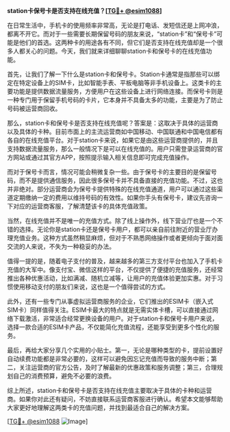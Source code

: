 **station卡保号卡是否支持在线充值？[[TG💪+ @esim1088](https://t.me/s/esim1088)]**

在日常生活中，手机卡的使用频率非常高，无论是打电话、发短信还是上网冲浪，都离不开它。而对于一些需要长期保留号码的朋友来说，“station卡”和“保号卡”可能是他们的首选。这两种卡的用途各有不同，但它们是否支持在线充值却是一个很多人都关心的问题。今天，我们就来详细聊聊station卡和保号卡的在线充值功能。

首先，让我们了解一下什么是station卡和保号卡。Station卡通常是指那些可以绑定在特定设备上的SIM卡，比如智能手表、平板电脑等非手机设备上。这类卡的主要功能是提供数据流量服务，方便用户在这些设备上进行网络连接。而保号卡则是一种专门用于保留手机号码的卡片，它本身并不具备太多的功能，主要是为了防止号码被运营商回收。

那么，station卡和保号卡是否支持在线充值呢？答案是：这取决于具体的运营商以及具体的卡种。目前市面上的主流运营商如中国移动、中国联通和中国电信都有各自的在线充值平台。对于station卡来说，如果它是由这些运营商提供的，并且支持数据流量服务，那么一般情况下是可以在线充值的。用户只需登录运营商的官方网站或通过其官方APP，按照提示输入相关信息即可完成充值操作。

而对于保号卡而言，情况可能会稍微复杂一些。由于保号卡的主要目的是保留号码，而不是提供通信服务，因此很多保号卡并不具备直接的充值功能。不过，这也并非绝对。部分运营商会为保号卡提供特殊的在线充值通道，用户可以通过这些渠道定期缴纳一定的费用以维持号码的有效性。如果你手头有保号卡，建议先咨询一下对应的运营商客服，了解清楚该卡的具体充值政策。

当然，在线充值并不是唯一的充值方式。除了线上操作外，线下营业厅也是一个不错的选择。无论你是station卡还是保号卡用户，都可以亲自前往附近的营业厅办理充值业务。这种方式虽然稍显麻烦，但对于不熟悉网络操作或者更倾向于面对面交流的人来说，不失为一种稳妥的办法。

值得一提的是，随着电子支付的普及，越来越多的第三方支付平台也加入了手机卡充值的大军中。像支付宝、微信这样的平台，不仅提供了便捷的充值服务，还经常推出各种优惠活动，比如满减、随机立减等，让用户的充值体验更加实惠。对于习惯使用移动支付的朋友们来说，这也是一个值得尝试的方式。

此外，还有一些专门从事虚拟运营商服务的企业，它们推出的ESIM卡（嵌入式SIM卡）同样值得关注。ESIM卡最大的特点就是无需实体卡槽，可以直接通过网络下载激活，非常适合经常更换设备的用户。对于station卡和保号卡用户来说，选择一款合适的ESIM卡产品，不仅能简化充值流程，还能享受到更多个性化的服务。

最后，再给大家分享几个实用的小贴士。第一，无论是哪种类型的卡，提前设置好自动续费功能都是非常必要的，这样可以避免因忘记充值而导致的服务中断；第二，关注运营商的官方公告，及时了解最新的优惠政策和服务调整；第三，合理规划自己的消费预算，避免不必要的浪费。

综上所述，station卡和保号卡是否支持在线充值主要取决于具体的卡种和运营商。如果你对此还有疑问，不妨直接联系运营商客服进行确认。希望本文能够帮助大家更好地理解这两类卡的充值问题，并找到最适合自己的解决方案。

[[TG💪+ @esim1088](https://t.me/s/esim1088) ![Image](https://i.postimg.cc/4NQfJmqS/Snipaste-2025-05-13-00-14-12.png)]